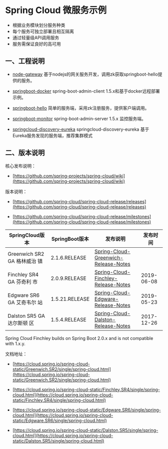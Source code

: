 Spring Cloud 微服务示例
=====================

* 根据业务模块划分服务种类
* 每个服务可独立部署且相互隔离
* 通过轻量级API调用服务
* 服务需保证良好的高可用

## 一、工程说明

* [node-gateway](https://github.com/cjp1016/springcloud-examples/tree/master/node-gateway) 基于nodejs的网关服务开发，调用zk获取springboot-hello提供的服务。

* [springboot-docker](https://github.com/cjp1016/springcloud-examples/tree/master/springboot-docker) spring-boot-admin-client 1.5.x和基于docker远程部署示例。

* [springboot-hello](https://github.com/cjp1016/springcloud-examples/tree/master/springboot-hello) 简单的服务端，采用zk注册服务，提供客户端调用。

* [springboot-monitor](https://github.com/cjp1016/springcloud-examples/tree/master/springboot-monitor) spring-boot-admin-server 1.5.x 监控服务端。

* [springcloud-discovery-eureka](https://github.com/cjp1016/springcloud-examples/tree/master/springcloud-discovery-eureka) springcloud-discovery-eureka 基于Eureka服务发现的服务端，推荐集群模式


## 二、版本说明

核心发布说明：

* [https://github.com/spring-projects/spring-cloud/wiki](https://github.com/spring-projects/spring-cloud/wiki)

版本说明：

* [https://github.com/spring-cloud/spring-cloud-release/releases](https://github.com/spring-cloud/spring-cloud-release/releases)

* [https://github.com/spring-cloud/spring-cloud-release/milestones](https://github.com/spring-cloud/spring-cloud-release/milestones)

| SpringCloud版本               | SpringBoot版本 | 发布说明                                                     | 发布时间   |
| ----------------------------- | -------------- | ------------------------------------------------------------ | ---------- |
| Greenwich SR2  GA 格林威治 镇 | 2.1.6.RELEASE  | [Spring-Cloud-Greenwich-Release-Notes](https://github.com/spring-projects/spring-cloud/wiki/Spring-Cloud-Greenwich-Release-Notes) |            |
| Finchley SR4 GA  芬奇利 市    | 2.0.9.RELEASE  | [Spring-Cloud-Finchley-Release-Notes](https://github.com/spring-projects/spring-cloud/wiki/Spring-Cloud-Finchley-Release-Notes) | 2019-06-08 |
| Edgware SR6 GA  艾奇韦尔 站   | 1.5.21.RELEASE | [Spring-Cloud-Edgware-Release-Notes](https://github.com/spring-projects/spring-cloud/wiki/Spring-Cloud-Edgware-Release-Notes) | 2019-05-23 |
| Dalston SR5 GA  达尔斯顿 区   | 1.5.4.RELEASE  | [Spring-Cloud-Dalston-Release-Notes](https://github.com/spring-projects/spring-cloud/wiki/Spring-Cloud-Dalston-Release-Notes) | 2017-12-26 |

Spring Cloud Finchley builds on Spring Boot 2.0.x and is not compatible with 1.x.y.



文档地址：

* [https://cloud.spring.io/spring-cloud-static/Greenwich.SR2/single/spring-cloud.html](https://cloud.spring.io/spring-cloud-static/Greenwich.SR2/single/spring-cloud.html)

* [https://cloud.spring.io/spring-cloud-static/Finchley.SR4/single/spring-cloud.html](https://cloud.spring.io/spring-cloud-static/Finchley.SR4/single/spring-cloud.html)
* [https://cloud.spring.io/spring-cloud-static/Edgware.SR6/single/spring-cloud.html](https://cloud.spring.io/spring-cloud-static/Edgware.SR6/single/spring-cloud.html)

* [https://cloud.spring.io/spring-cloud-static/Dalston.SR5/single/spring-cloud.html](https://cloud.spring.io/spring-cloud-static/Dalston.SR5/single/spring-cloud.html)